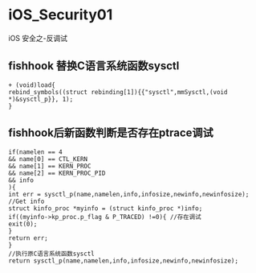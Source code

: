 # iOS_Security01
iOS 安全之-反调试



## fishhook 替换C语言系统函数sysctl

```
+ (void)load{
rebind_symbols((struct rebinding[1]){{"sysctl",mmSysctl,(void *)&sysctl_p}}, 1);
}
```


## fishhook后新函数判断是否存在ptrace调试
```
if(namelen == 4
&& name[0] == CTL_KERN
&& name[1] == KERN_PROC
&& name[2] == KERN_PROC_PID
&& info
){
int err = sysctl_p(name,namelen,info,infosize,newinfo,newinfosize);
//Get info
struct kinfo_proc *myinfo = (struct kinfo_proc *)info;
if((myinfo->kp_proc.p_flag & P_TRACED) !=0){ //存在调试
exit(0);
}
return err;
}
//执行原C语言系统函数sysctl
return sysctl_p(name,namelen,info,infosize,newinfo,newinfosize);
```
